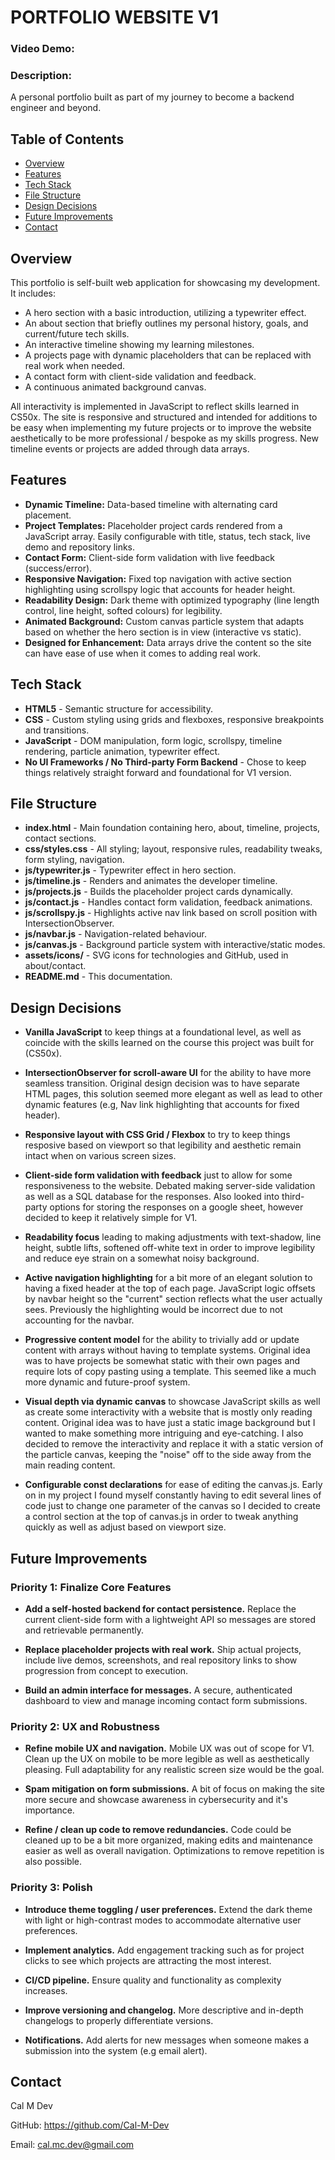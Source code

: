# PORTFOLIO WEBSITE V1

### Video Demo:

### Description:

A personal portfolio built as part of my journey to become a backend engineer and beyond.

## Table of Contents

- [Overview](#overview)
- [Features](#features)
- [Tech Stack](#tech-stack)
- [File Structure](#file-structure)
- [Design Decisions](#design-decisions)
- [Future Improvements](#future-improvements)
- [Contact](#contact)

## Overview

This portfolio is self-built web application for showcasing my development. It includes:

- A hero section with a basic introduction, utilizing a typewriter effect.
- An about section that briefly outlines my personal history, goals, and current/future tech skills.
- An interactive timeline showing my learning milestones.
- A projects page with dynamic placeholders that can be replaced with real work when needed.
- A contact form with client-side validation and feedback.
- A continuous animated background canvas.

All interactivity is implemented in JavaScript to reflect skills learned in CS50x. The site is responsive and structured and intended for additions to be easy when implementing my future projects or to improve the website aesthetically to be more professional / bespoke as my skills progress. New timeline events or projects are added through data arrays.

## Features

- **Dynamic Timeline:** Data-based timeline with alternating card placement.
- **Project Templates:** Placeholder project cards rendered from a JavaScript array. Easily configurable with title, status, tech stack, live demo and repository links.
- **Contact Form:** Client-side form validation with live feedback (success/error).
- **Responsive Navigation:** Fixed top navigation with active section highlighting using scrollspy logic that accounts for header height.
- **Readability Design:** Dark theme with optimized typography (line length control, line height, softed colours) for legibility.
- **Animated Background:** Custom canvas particle system that adapts based on whether the hero section is in view (interactive vs static).
- **Designed for Enhancement:** Data arrays drive the content so the site can have ease of use when it comes to adding real work.

## Tech Stack

- **HTML5** - Semantic structure for accessibility.
- **CSS** - Custom styling using grids and flexboxes, responsive breakpoints and transitions.
- **JavaScript** - DOM manipulation, form logic, scrollspy, timeline rendering, particle animation, typewriter effect.
- **No UI Frameworks / No Third-party Form Backend** - Chose to keep things relatively straight forward and foundational for V1 version.

## File Structure

- **index.html** - Main foundation containing hero, about, timeline, projects, contact sections.
- **css/styles.css** - All styling; layout, responsive rules, readability tweaks, form styling, navigation.
- **js/typewriter.js** - Typewriter effect in hero section.
- **js/timeline.js** - Renders and animates the developer timeline.
- **js/projects.js** - Builds the placeholder project cards dynamically.
- **js/contact.js** - Handles contact form validation, feedback animations.
- **js/scrollspy.js** - Highlights active nav link based on scroll position with IntersectionObserver.
- **js/navbar.js** - Navigation-related behaviour.
- **js/canvas.js** - Background particle system with interactive/static modes.
- **assets/icons/** - SVG icons for technologies and GitHub, used in about/contact.
- **README.md** - This documentation.

## Design Decisions

- **Vanilla JavaScript** to keep things at a foundational level, as well as coincide with the skills learned on the course this project was built for (CS50x).

- **IntersectionObserver for scroll-aware UI** for the ability to have more seamless transition. Original design decision was to have separate HTML pages, this solution seemed more elegant as well as lead to other dynamic features (e.g, Nav link highlighting that accounts for fixed header).

- **Responsive layout with CSS Grid / Flexbox** to try to keep things resposive based on viewport so that legibility and aesthetic remain intact when on various screen sizes.

- **Client-side form validation with feedback** just to allow for some responsiveness to the website. Debated making server-side validation as well as a SQL database for the responses. Also looked into third-party options for storing the responses on a google sheet, however decided to keep it relatively simple for V1.

- **Readability focus** leading to making adjustments with text-shadow, line height, subtle lifts, softened off-white text in order to improve legibility and reduce eye strain on a somewhat noisy background.

- **Active navigation highlighting** for a bit more of an elegant solution to having a fixed header at the top of each page. JavaScript logic offsets by navbar height so the "current" section reflects what the user actually sees. Previously the highlighting would be incorrect due to not accounting for the navbar.

- **Progressive content model** for the ability to trivially add or update content with arrays without having to template systems. Original idea was to have projects be somewhat static with their own pages and require lots of copy pasting using a template. This seemed like a much more dynamic and future-proof system.

- **Visual depth via dynamic canvas** to showcase JavaScript skills as well as create some interactivity with a website that is mostly only reading content. Original idea was to have just a static image background but I wanted to make something more intriguing and eye-catching. I also decided to remove the interactivity and replace it with a static version of the particle canvas, keeping the "noise" off to the side away from the main reading content.

- **Configurable const declarations** for ease of editing the canvas.js. Early on in my project I found myself constantly having to edit several lines of code just to change one parameter of the canvas so I decided to create a control section at the top of canvas.js in order to tweak anything quickly as well as adjust based on viewport size.

## Future Improvements

### Priority 1: Finalize Core Features

- **Add a self-hosted backend for contact persistence.** Replace the current client-side form with a lightweight API so messages are stored and retrievable permanently.

- **Replace placeholder projects with real work.** Ship actual projects, include live demos, screenshots, and real repository links to show progression from concept to execution.

- **Build an admin interface for messages.** A secure, authenticated dashboard to view and manage incoming contact form submissions.

### Priority 2: UX and Robustness

- **Refine mobile UX and navigation.** Mobile UX was out of scope for V1. Clean up the UX on mobile to be more legible as well as aesthetically pleasing. Full adaptability for any realistic screen size would be the goal.

- **Spam mitigation on form submissions.** A bit of focus on making the site more secure and showcase awareness in cybersecurity and it's importance.

- **Refine / clean up code to remove redundancies.** Code could be cleaned up to be a bit more organized, making edits and maintenance easier as well as overall navigation. Optimizations to remove repetition is also possible.

### Priority 3: Polish

- **Introduce theme toggling / user preferences.** Extend the dark theme with light or high-contrast modes to accommodate alternative user preferences.

- **Implement analytics.** Add engagement tracking such as for project clicks to see which projects are attracting the most interest.

- **CI/CD pipeline.** Ensure quality and functionality as complexity increases.

- **Improve versioning and changelog.** More descriptive and in-depth changelogs to properly differentiate versions.

- **Notifications.** Add alerts for new messages when someone makes a submission into the system (e.g email alert).

## Contact

Cal M Dev

GitHub: https://github.com/Cal-M-Dev

Email: cal.mc.dev@gmail.com
